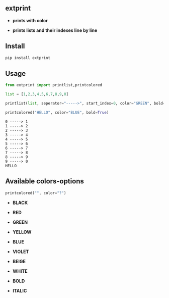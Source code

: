 ## extprint

- **prints with color**

- **prints lists and their indexes line by line**


## Install

```sh
pip install extprint
```

## Usage

```python
from extprint import printlist,printcolored
```

```python
list = [1,2,3,4,5,6,7,8,9,0]

printlist(list, seperator="----->", start_index=0, color="GREEN", bold=True)

printcolored("HELLO", color="BLUE", bold=True)
```
```
0 -----> 1
1 -----> 2
2 -----> 3
3 -----> 4
4 -----> 5
5 -----> 6
6 -----> 7
7 -----> 8
8 -----> 9
9 -----> 0
HELLO
```


## Available colors-options

```python
printcolored("", color="?")

```

- **BLACK**
- **RED**
- **GREEN**
- **YELLOW**
- **BLUE**
- **VIOLET**
- **BEIGE**
- **WHITE**

- **BOLD**
- **ITALIC**


